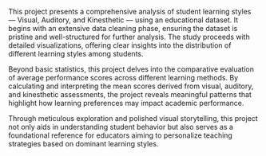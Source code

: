 This project presents a comprehensive analysis of student learning styles — Visual, Auditory, and Kinesthetic — using an educational dataset.
It begins with an extensive data cleaning phase, ensuring the dataset is pristine and well-structured for further analysis. The study proceeds with detailed visualizations, offering clear insights into the distribution of different learning styles among students.

Beyond basic statistics, this project delves into the comparative evaluation of average performance scores across different learning methods.
By calculating and interpreting the mean scores derived from visual, auditory, and kinesthetic assessments, the project reveals meaningful patterns that highlight how learning preferences may impact academic performance.

Through meticulous exploration and polished visual storytelling, this project not only aids in understanding student behavior but also serves as a foundational reference for educators aiming to personalize teaching strategies based on dominant learning styles.
